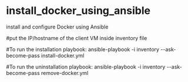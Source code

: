 # install_docker_using_ansible
install and configure Docker using Ansible


#put the IP/hostname of the client VM inside inventory file


#To run the installation playbook:
ansible-playbook -i inventory --ask-become-pass install-docker.yml


#To run the uninstallation playbook:
ansible-playbook -i inventory --ask-become-pass remove-docker.yml
